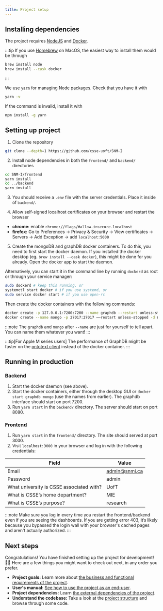 ```yaml
---
title: Project setup
---
```


## Installing dependencies
The project requires [NodeJS](https://nodejs.org/en) and
[Docker](https://www.docker.com/products/docker-desktop/).

:::tip
If you use [Homebrew](https://brew.sh/) on MacOS,
the easiest way to install them would be through
```sh
brew install node
brew install --cask docker
```
:::

We use [`yarn`](https://yarnpkg.com/) for managing Node packages.
Check that you have it with
```sh
yarn -v
```
If the command is invalid, install it with
```sh
npm install -g yarn
```

## Setting up project
1. Clone the repository
```sh
git clone --depth=1 https://github.com/csse-uoft/SNM-I
```

2. Install node dependencies in both the `frontend/` and `backend/` directories
```sh
cd SNM-I/frontend
yarn install
cd ../backend
yarn install
```

3. You should receive a `.env` file with the server credentials.
Place it inside of `backend/`.

4. Allow self-signed localhost certificates on your browser and restart the browser
  - **chrome:** enable `chrome://flags/#allow-insecure-localhost`
  - **firefox:** Go to Preferences → Privacy & Security → View certificates →
    Servers → Add Exception → add `localhost:5000`

5. Create the mongoDB and graphDB docker containers.
To do this, you need to first start the docker daemon.
If you installed the docker desktop (eg. `brew install --cask docker`),
this might be done for you already. Open the docker app to start the daemon.

Alternatively, you can start it in the command line by running `dockerd` as root
or through your service manager:
```sh
sudo dockerd # keep this running, or
systemctl start docker # if you use systemd, or
sudo service docker start # if you use open-rc
```

Then create the docker containers with the following commands:
```sh
docker create -p 127.0.0.1:7200:7200 --name graphdb --restart unless-stopped -t ontotext/graphdb:10.0.2 --GDB_HEAP_SIZE=6G -Dgraphdb.workbench.maxUploadSize=2097152000
docker create --name mongo -p 27017:27017 ––restart unless-stopped -d mongo:latest
```

:::note
The `graphdb` and `mongo` after `--name` are just for yourself to tell apart.
You can name them whatever you want!
:::

:::tip[For Apple M series users]
The performance of GraphDB might be faster on the
[ontotext client](https://www.ontotext.com/products/graphdb/graphdb-free/) instead of the docker container.
:::

## Running in production
### Backend
1. Start the docker daemon (see above).
2. Start the docker containers, either through the desktop GUI or `docker start graphdb mongo` (use the names from earlier).
The graphdb interface should start on port 7200.
3. Run `yarn start` in the `backend/` directory.
The server should start on port 8080.

### Frontend
1. Run `yarn start` in the `frontend/` directory.
The site should served at port 3000.
2. Visit `localhost:3000` in your browser and log in with the following credentials:

Field | Value
---|---
Email | admin@snmi.ca
Password | admin
What university is CSSE associated with? | UofT
What is CSSE’s home department? | MIE
What is CSSE’s purpose? | research

:::note
Make sure you log in every time you restart the frontend/backend even if you are seeing the dashboards.
If you are getting error 403, it’s likely because you bypassed the login wall with your browser's cached pages and aren't actually authorized.
:::

## Next steps
Congratulations! You have finished setting up the project for development! 🥳🥳
Here are a few things you might want to check out next, in any order you prefer.

- **Project goals:** Learn more about [the business and functional requirements of the project](/reference/requirements/).
- **User's manual:** [See how to use the project as an end-user](https://docs.google.com/document/d/1j4ozzfStjZpKRbdEb5_TsOe_5c7aTdnORYG-SVAE5Ss).
- **Project dependencies:** Learn [the external dependencies of the project](/external-dependencies/).
- **Understand the codebase:** Take a look at the [project structure](/project-structure/) and browse through some code.

